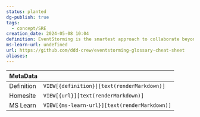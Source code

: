```yaml
---
status: planted
dg-publish: true
tags:
  - concept/SRE
creation_date: 2024-05-08 10:04
definition: EventStorming is the smartest approach to collaborate beyond silo boundaries. The power of EventStorming comes from a diverse multi-disciplined group of people who, together, have a lot of wisdom and knowledge.
ms-learn-url: undefined
url: https://github.com/ddd-crew/eventstorming-glossary-cheat-sheet
aliases:
---
```


| MetaData   |                                              |
| ---------- | -------------------------------------------- |
| Definition | `VIEW[{definition}][text(renderMarkdown)]`   |
| Homesite   | `VIEW[{url}][text(renderMarkdown)]`          |
| MS Learn   | `VIEW[{ms-learn-url}][text(renderMarkdown)]` |
